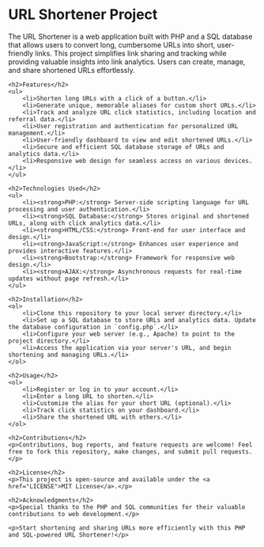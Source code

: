 <!DOCTYPE html>
<html lang="en">
<head>
    <meta charset="UTF-8">
    <meta name="viewport" content="width=device-width, initial-scale=1.0">
    <title>URL Shortener Project</title>
</head>
<body>
    <h1>URL Shortener Project</h1>
    <p>The URL Shortener is a web application built with PHP and a SQL database that allows users to convert long, cumbersome URLs into short, user-friendly links. This project simplifies link sharing and tracking while providing valuable insights into link analytics. Users can create, manage, and share shortened URLs effortlessly.</p>
    
    <h2>Features</h2>
    <ul>
        <li>Shorten long URLs with a click of a button.</li>
        <li>Generate unique, memorable aliases for custom short URLs.</li>
        <li>Track and analyze URL click statistics, including location and referral data.</li>
        <li>User registration and authentication for personalized URL management.</li>
        <li>User-friendly dashboard to view and edit shortened URLs.</li>
        <li>Secure and efficient SQL database storage of URLs and analytics data.</li>
        <li>Responsive web design for seamless access on various devices.</li>
    </ul>

    <h2>Technologies Used</h2>
    <ul>
        <li><strong>PHP:</strong> Server-side scripting language for URL processing and user authentication.</li>
        <li><strong>SQL Database:</strong> Stores original and shortened URLs, along with click analytics data.</li>
        <li><strong>HTML/CSS:</strong> Front-end for user interface and design.</li>
        <li><strong>JavaScript:</strong> Enhances user experience and provides interactive features.</li>
        <li><strong>Bootstrap:</strong> Framework for responsive web design.</li>
        <li><strong>AJAX:</strong> Asynchronous requests for real-time updates without page refresh.</li>
    </ul>

    <h2>Installation</h2>
    <ol>
        <li>Clone this repository to your local server directory.</li>
        <li>Set up a SQL database to store URLs and analytics data. Update the database configuration in `config.php`.</li>
        <li>Configure your web server (e.g., Apache) to point to the project directory.</li>
        <li>Access the application via your server's URL, and begin shortening and managing URLs.</li>
    </ol>

    <h2>Usage</h2>
    <ol>
        <li>Register or log in to your account.</li>
        <li>Enter a long URL to shorten.</li>
        <li>Customize the alias for your short URL (optional).</li>
        <li>Track click statistics on your dashboard.</li>
        <li>Share the shortened URL with others.</li>
    </ol>

    <h2>Contributions</h2>
    <p>Contributions, bug reports, and feature requests are welcome! Feel free to fork this repository, make changes, and submit pull requests.</p>

    <h2>License</h2>
    <p>This project is open-source and available under the <a href="LICENSE">MIT License</a>.</p>

    <h2>Acknowledgments</h2>
    <p>Special thanks to the PHP and SQL communities for their valuable contributions to web development.</p>

    <p>Start shortening and sharing URLs more efficiently with this PHP and SQL-powered URL Shortener!</p>
</body>
</html>
